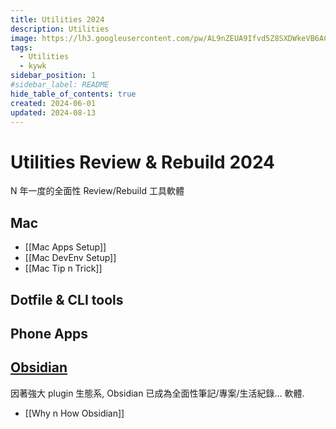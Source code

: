 ```yaml
---
title: Utilities 2024
description: Utilities
image: https://lh3.googleusercontent.com/pw/AL9nZEUA9Ifvd5Z8SXDWkeVB6AC4MPGwnXaL6kBXNPoXwOQQ2jOcZ1Jw_0p8TKK8C3ZX0e67_FOY15eDrm7aaXSQJcKtoUzC80SAQEHsaBy6qS2AqNNs5VUFNXBKm439y_1wkvmDl-PnL8ReojnIumNlEvOXBg=w800-no?authuser=0
tags:
  - Utilities
  - kywk
sidebar_position: 1
#sidebar_label: README
hide_table_of_contents: true
created: 2024-06-01
updated: 2024-08-13
---
```


# Utilities Review & Rebuild 2024

N 年一度的全面性 Review/Rebuild 工具軟體

## Mac

- [[Mac Apps Setup]]
- [[Mac DevEnv Setup]]
- [[Mac Tip n Trick]]

## Dotfile & CLI tools

## Phone Apps

## [Obsidian](/moco/category/obsidian/)

因著強大 plugin 生態系, Obsidian 已成為全面性筆記/專案/生活紀錄... 軟體.

- [[Why n How Obsidian]]
